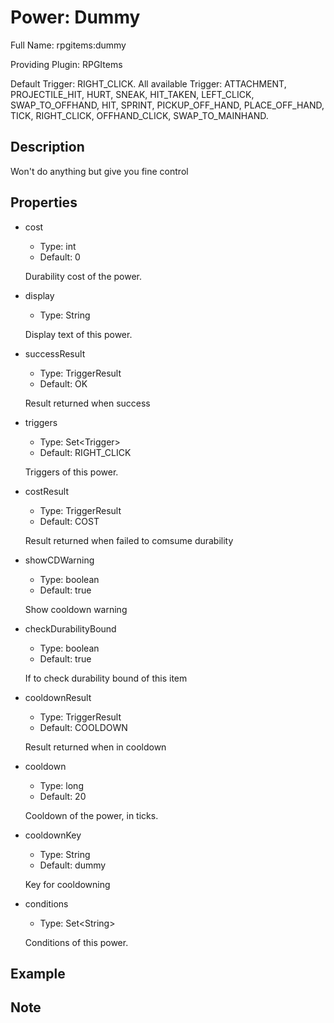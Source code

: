 # Power: Dummy

<!-- This file is generated ingame by `/rpgitem gen-wiki`. -->
<!-- Please only edit between "beginCustomXXXX" and "endCustomXXXX".  -->
<!-- If you want to edit description of this power or property, -->
<!-- please edit corresponding section in "resources/lang/en_US.yml" -->

Full Name: rpgitems:dummy

Providing Plugin: RPGItems

Default Trigger: RIGHT_CLICK. All available Trigger: ATTACHMENT, PROJECTILE_HIT, HURT, SNEAK, HIT_TAKEN, LEFT_CLICK, SWAP_TO_OFFHAND, HIT, SPRINT, PICKUP_OFF_HAND, PLACE_OFF_HAND, TICK, RIGHT_CLICK, OFFHAND_CLICK, SWAP_TO_MAINHAND.

<!-- beginCustomHeader -->
<!-- endCustomHeader -->

## Description

Won't do anything but give you fine control
<!-- beginCustomDescription -->
<!-- endCustomDescription -->

## Properties

* cost

  * Type: int
  * Default: 0

  Durability cost of the power.

* display

  * Type: String

  Display text of this power.

* successResult

  * Type: TriggerResult
  * Default: OK

  Result returned when success

* triggers

  * Type: Set&lt;Trigger&gt;
  * Default: RIGHT_CLICK

  Triggers of this power.

* costResult

  * Type: TriggerResult
  * Default: COST

  Result returned when failed to comsume durability

* showCDWarning

  * Type: boolean
  * Default: true

  Show cooldown warning

* checkDurabilityBound

  * Type: boolean
  * Default: true

  If to check durability bound of this item

* cooldownResult

  * Type: TriggerResult
  * Default: COOLDOWN

  Result returned when in cooldown

* cooldown

  * Type: long
  * Default: 20

  Cooldown of the power, in ticks.

* cooldownKey

  * Type: String
  * Default: dummy

  Key for cooldowning

* conditions

  * Type: Set&lt;String&gt;

  Conditions of this power.

<!-- beginCustomProperties -->
<!-- endCustomProperties -->

## Example

<!-- beginCustomExample -->
<!-- endCustomExample -->

## Note

<!-- beginCustomNote -->
<!-- endCustomNote -->